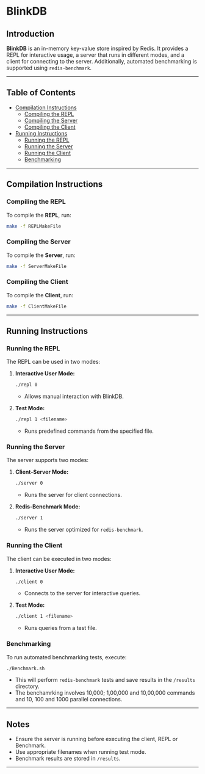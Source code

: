 # BlinkDB

## Introduction

**BlinkDB** is an in-memory key-value store inspired by Redis. It provides a REPL for interactive usage, a server that runs in different modes, and a client for connecting to the server. Additionally, automated benchmarking is supported using `redis-benchmark`.

---

## Table of Contents

- [Compilation Instructions](#compilation-instructions)
  - [Compiling the REPL](#compiling-the-repl)
  - [Compiling the Server](#compiling-the-server)
  - [Compiling the Client](#compiling-the-client)
- [Running Instructions](#running-instructions)
  - [Running the REPL](#running-the-repl)
  - [Running the Server](#running-the-server)
  - [Running the Client](#running-the-client)
  - [Benchmarking](#benchmarking)

---

## Compilation Instructions

### Compiling the REPL

To compile the **REPL**, run:

```bash
make -f REPLMakeFile
```

### Compiling the Server

To compile the **Server**, run:

```bash
make -f ServerMakeFile
```

### Compiling the Client

To compile the **Client**, run:

```bash
make -f ClientMakeFile
```

---

## Running Instructions

### Running the REPL

The REPL can be used in two modes:

1. **Interactive User Mode:**

   ```bash
   ./repl 0
   ```

   - Allows manual interaction with BlinkDB.

2. **Test Mode:**

   ```bash
   ./repl 1 <filename>
   ```

   - Runs predefined commands from the specified file.

### Running the Server

The server supports two modes:

1. **Client-Server Mode:**

   ```bash
   ./server 0
   ```

   - Runs the server for client connections.

2. **Redis-Benchmark Mode:**

   ```bash
   ./server 1
   ```

   - Runs the server optimized for `redis-benchmark`.

### Running the Client

The client can be executed in two modes:

1. **Interactive User Mode:**

   ```bash
   ./client 0
   ```

   - Connects to the server for interactive queries.

2. **Test Mode:**

   ```bash
   ./client 1 <filename>
   ```

   - Runs queries from a test file.

### Benchmarking

To run automated benchmarking tests, execute:

```bash
./Benchmark.sh
```

- This will perform `redis-benchmark` tests and save results in the `/results` directory.
- The benchamrking involves 10,000; 1,00,000 and 10,00,000 commands and 10, 100 and 1000 parallel connections.

---

## Notes

- Ensure the server is running before executing the client, REPL or Benchmark.
- Use appropriate filenames when running test mode.
- Benchmark results are stored in `/results`.

---
